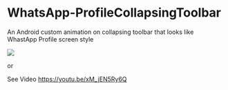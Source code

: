 # WhatsApp-ProfileCollapsingToolbar
An Android custom animation on collapsing toolbar that looks like WhastApp Profile screen style

![](http://res.cloudinary.com/dxnaokvsf/image/upload/c_scale,w_252/v1450120233/ezgif.com-optimize_tsnyaf.gif)

or 

See Video https://youtu.be/xM_jEN5Ry6Q
